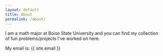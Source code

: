 ```yaml
---
layout: default
title: About
permalink: /about/
---
```


I am a math major at Boise State University and you can find 
my collection of fun problems/projects I've worked on here.

My email is:
{{ site.email }}




